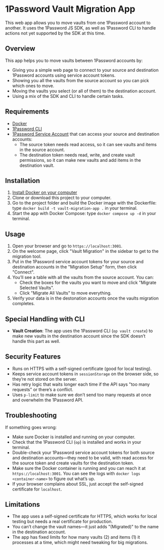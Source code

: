 # 1Password Vault Migration App

This web app allows you to move vaults from one 1Password account to another. It uses the 1Password JS SDK, as well as 1Password CLI to handle actions not yet supported by the SDK at this time.

## Overview

This app helps you to move vaults between 1Password accounts by:

- Giving you a simple web page to connect to your source and destination 1Password accounts using service account tokens.
- Showing you all the vaults from the source account so you can pick which ones to move.
- Moving the vaults you select (or all of them) to the destination account.
- Using a mix of the SDK and CLI to handle certain tasks.

## Requirements

- [Docker](https://docs.docker.com/get-started/get-docker/)
- [1Password CLI](https://developer.1password.com/docs/cli/get-started)
- [1Password Service Account](https://developer.1password.com/docs/service-accounts/get-started#create-a-service-account) that can access your source and destination accounts:
  - The source token needs read access, so it can see vaults and items in the source account.
  - The destination token needs read, write, and create vault permissions, so it can make new vaults and add items in the destination vault.

## Installation

1. [Install Docker on your computer](https://docs.docker.com/get-started/get-docker/)
2. Clone or download this project to your computer.
3. Go to the project folder and build the Docker image with the Dockerfile: type `docker build -t vault-migration-app .` in your terminal.
4. Start the app with Docker Compose: type `docker compose up -d` in your terminal.

## Usage

1. Open your browser and go to `https://localhost:3001`.
2. On the welcome page, click "Vault Migration" in the sidebar to get to the migration tool.
3. Put in the 1Password service account tokens for your source and destination accounts in the "Migration Setup" form, then click "Connect".
4. You’ll see a table with all the vaults from the source account. You can:
   - Check the boxes for the vaults you want to move and click "Migrate Selected Vaults".
   - Click "Migrate All Vaults" to move everything.
5. Verify your data is in the destonation accounts once the vaults migration completes.

## Special Handling with CLI

- **Vault Creation**: The app uses the 1Password CLI (`op vault create`) to make new vaults in the destination account since the SDK doesn’t handle this part as well.

## Security Features

- Runs on HTTPS with a self-signed certificate (good for local testing).
- Keeps service account tokens in `sessionStorage` on the browser side, so they’re not stored on the server.
- Has retry logic that waits longer each time if the API says "too many requests" or there’s a conflict.
- Uses `p-limit` to make sure we don’t send too many requests at once and overwhelm the 1Password API.

## Troubleshooting

If something goes wrong:

- Make sure Docker is installed and running on your computer.
- Check that the 1Password CLI (`op`) is installed and works in your terminal.
- Double-check your 1Password service account tokens for both source and destination accounts—they need to be valid, with read access for the source token and create vaults for the destination token.
- Make sure the Docker container is running and you can reach it at `https://localhost:3001`. You can see the logs with `docker logs <container-name>` to figure out what’s up.
- If your browser complains about SSL, just accept the self-signed certificate for `localhost`.

## Limitations

- The app uses a self-signed certificate for HTTPS, which works for local testing but needs a real certificate for production.
- You can’t change the vault names—it just adds "(Migrated)" to the name in the destination account.
- The app has fixed limits for how many vaults (2) and items (1) it processes at a time, which might need tweaking for big migrations.